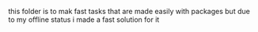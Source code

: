 this folder is to mak fast tasks that are made easily with packages but due to my offline status i made a fast solution for it